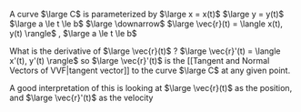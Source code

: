 A curve $\large C$ is parameterized by 
$\large x = x(t)$
$\large y = y(t)$
$\large a \le t \le b$
$\large \downarrow$
$\large \vec{r}(t) = \langle x(t), y(t) \rangle$ ,  $\large a \le t \le b$

What is the derivative of $\large \vec{r}(t)$ ?
$\large \vec{r}'(t) = \langle x'(t), y'(t) \rangle$
so
$\large \vec{r}'(t)$ is the [[Tangent and Normal Vectors of VVF|tangent vector]] to the curve $\large C$ at any given point.

A good interpretation of this is looking at $\large \vec{r}(t)$ as the position, and $\large \vec{r}'(t)$ as the velocity

